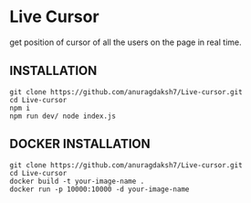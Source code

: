 # Live Cursor

get position of cursor of all the users on the page in real time.

## INSTALLATION
```
git clone https://github.com/anuragdaksh7/Live-cursor.git 
cd Live-cursor
npm i
npm run dev/ node index.js
```

## DOCKER INSTALLATION
```
git clone https://github.com/anuragdaksh7/Live-cursor.git 
cd Live-cursor
docker build -t your-image-name .
docker run -p 10000:10000 -d your-image-name
```